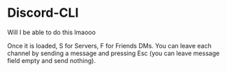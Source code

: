 # Discord-CLI
Will I be able to do this lmaooo

Once it is loaded, S for Servers, F for Friends DMs. You can leave each channel by sending a message and pressing Esc (you can leave message field empty and send nothing).
